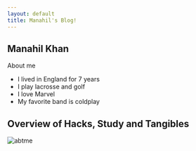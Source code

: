 ```yaml
---
layout: default
title: Manahil's Blog!
---
```



## Manahil Khan
About me
- I lived in England for 7 years
- I play lacrosse and golf
- I love Marvel
- My favorite band is coldplay

## Overview of Hacks, Study and Tangibles
![abtme]({{site.baseurl}}/images/abtme.jpg)
